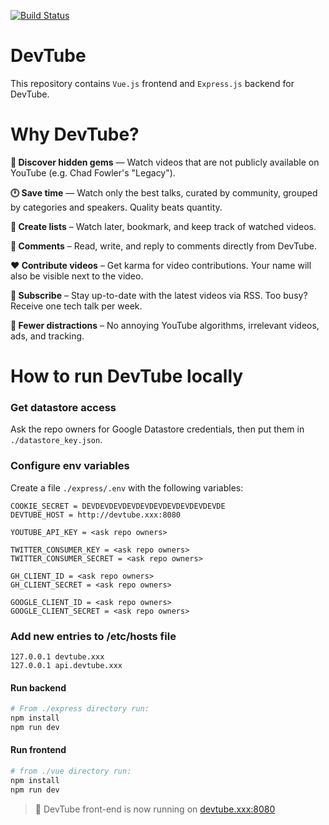 [![Build Status](https://travis-ci.org/watch-devtube/web.svg?branch=master)](https://travis-ci.org/watch-devtube/web)

# DevTube

This repository contains `Vue.js` frontend and `Express.js` backend for DevTube.

# Why DevTube?
**💎 Discover hidden gems** — Watch videos that are not publicly available on YouTube (e.g. Chad Fowler's "Legacy").

**🕛 Save time** — Watch only the best talks, curated by community, grouped by categories and speakers. Quality beats quantity.

**🔖 Create lists** – Watch later, bookmark, and keep track of watched videos.

**💬 Comments** – Read, write, and reply to comments directly from DevTube.

**❤️ Contribute videos** – Get karma for video contributions. Your name will also be visible next to the video.

**🔔 Subscribe** – Stay up-to-date with the latest videos via RSS. Too busy? Receive one tech talk per week.

**🧘 Fewer distractions** – No annoying YouTube algorithms, irrelevant videos, ads, and tracking.


# How to run DevTube locally

### Get datastore access

Ask the repo owners for Google Datastore credentials, then put them in `./datastore_key.json`.

### Configure env variables

Create a file `./express/.env` with the following variables:

```
COOKIE_SECRET = DEVDEVDEVDEVDEVDEVDEVDEVDEVDEVDE
DEVTUBE_HOST = http://devtube.xxx:8080

YOUTUBE_API_KEY = <ask repo owners>

TWITTER_CONSUMER_KEY = <ask repo owners>
TWITTER_CONSUMER_SECRET = <ask repo owners>

GH_CLIENT_ID = <ask repo owners>
GH_CLIENT_SECRET = <ask repo owners>

GOOGLE_CLIENT_ID = <ask repo owners>
GOOGLE_CLIENT_SECRET = <ask repo owners>
```

### Add new entries to /etc/hosts file

```
127.0.0.1 devtube.xxx
127.0.0.1 api.devtube.xxx
```

#### Run backend

```bash
# From ./express directory run:
npm install
npm run dev
```

#### Run frontend

```bash
# from ./vue directory run:
npm install
npm run dev
```

> 🚀 DevTube front-end is now running on [devtube.xxx:8080](http://devtube.xxx:8080)
